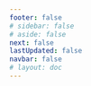 ```yaml
---
footer: false
# sidebar: false
# aside: false
next: false
lastUpdated: false
navbar: false
# layout: doc
---
```


<script setup>
  const chatPrompts = [
    { id: "49", text: "ഈ സൈറ്റിലെ ജനപ്രിയ പേജുകൾ, പട്ടിക", category: "general" },
    { id: "49", text: "ഈ സൈറ്റ്, ടോപ്പ് 10 FAQ", category: "general" },
    { id: "49", text: "free zone സൈറ്റ് ലിങ്കുകൾ, പട്ടിക", category: "general" },
    { id: "49", text: "വിലയോടുകൂടിയ free zone സൈറ്റുകളിലേക്കുള്ള ലിങ്കുകളുടെ പട്ടിക", category: "general" },

    { id: "1", text: "UAE-യിൽ കമ്പനി രജിസ്ട്രേഷൻ", category: "business" },
    { id: "7", text: "UAE ട്രേഡ് ലൈസൻസ് ആവശ്യകതകൾ", category: "business" },
    { id: "7", text: "UAE എന്റിറ്റി തരങ്ങളുടെ താരതമ്യം, പട്ടിക & വിശകലനം", category: "business" },
    { id: "7", text: "രണ്ട് സ്ഥാപകരുള്ള ഫിനാൻഷ്യൽ ബിസിനസിന് വേണ്ടി ബ്രിട്ടനിൽ നിന്ന് വിവിധ free zone-കളിലേക്ക് കമ്പനി മാറ്റുന്നതിന്റെ ചെലവിന്റെ വിദഗ്ധ താരതമ്യം. 8 വിസകൾ, 3 കുടുംബാംഗങ്ങൾ + ഒരു നായ. ബിസിനസ് സെന്ററിൽ വാടക. ബ്രിട്ടീഷ്, UAE റെസിഡന്റ് അല്ല", category: "business" },
    { id: "48", text: "UAE-യിലെ 10 മികച്ച ആശുപത്രികൾ, ഗുണങ്ങളും ദോഷങ്ങളും", category: "healthcare" },

    { id: "15", text: "UAE-യിലെ പവർ ഓഫ് അറ്റോർണി", category: "legal" },


    { id: "2", text: "Mainland കമ്പനി സ്ഥാപിക്കൽ", category: "business" },
    { id: "3", text: "Free zone കമ്പനി രജിസ്ട്രേഷൻ", category: "business" },
    { id: "4", text: "Offshore കമ്പനി രൂപീകരണം", category: "business" },
    { id: "5", text: "UAE ഫ്രീലാൻസ് വിസ", category: "business" },
    { id: "6", text: "ദുബായ് ബിസിനസ് ലൈസൻസ്", category: "business" },
    { id: "23", text: "UAE ബിസിനസ് സെറ്റപ്പ്", category: "business" },
    { id: "24", text: "ദുബായ് free zone-കൾ", category: "business" },
    { id: "25", text: "UAE കമ്പനി രജിസ്ട്രേഷൻ", category: "business" },
    { id: "26", text: "UAE ഫ്രീലാൻസ് വിസ", category: "business" },

  ]

</script>

<AIChat :prompts="chatPrompts" />
